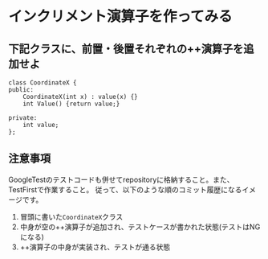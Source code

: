 # インクリメント演算子を作ってみる
## 下記クラスに、前置・後置それぞれの++演算子を追加せよ
```
class CoordinateX {
public:
	CoordinateX(int x) : value(x) {}
	int Value() {return value;}

private:
	int value;
};
```

## 注意事項
GoogleTestのテストコードも併せてrepositoryに格納すること。また、TestFirstで作業すること。
従って、以下のような順のコミット履歴になるイメージです。
1. 冒頭に書いた`CoordinateX`クラス
2. 中身が空の++演算子が追加され、テストケースが書かれた状態(テストはNGになる)
3. ++演算子の中身が実装され、テストが通る状態
